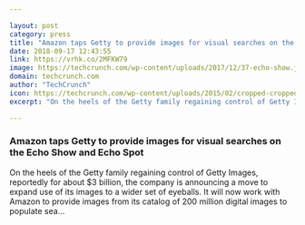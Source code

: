 ```yaml
---

layout: post
category: press
title: "Amazon taps Getty to provide images for visual searches on the Echo Show and Echo Spot"
date: 2018-09-17 12:43:55
link: https://vrhk.co/2MFKW79
image: https://techcrunch.com/wp-content/uploads/2017/12/37-echo-show.jpg?w=704
domain: techcrunch.com
author: "TechCrunch"
icon: https://techcrunch.com/wp-content/uploads/2015/02/cropped-cropped-favicon-gradient.png?w=180
excerpt: "On the heels of the Getty family regaining control of Getty Images, reportedly for about $3 billion, the company is announcing a move to expand use of its images to a wider set of eyeballs. It will now work with Amazon to provide images from its catalog of 200 million digital images to populate sea…"

---
```


### Amazon taps Getty to provide images for visual searches on the Echo Show and Echo Spot

On the heels of the Getty family regaining control of Getty Images, reportedly for about $3 billion, the company is announcing a move to expand use of its images to a wider set of eyeballs. It will now work with Amazon to provide images from its catalog of 200 million digital images to populate sea…